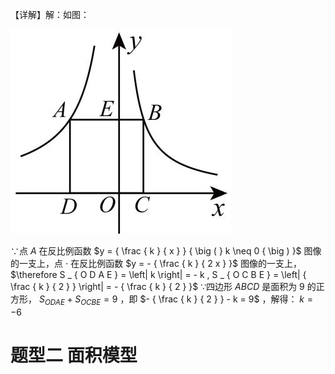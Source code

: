 【详解】解：如图：

![](<../../qs_image_DB/专题1-4_一文搞定反比例函数7个模型，13类题型（解析版）_/164e7604adb28a59e069e13d1843b8b5d32fa012fcc82bc7b8211f710f546adf.jpg>)

∵点 $A$ 在反比例函数 $y = { \frac { k } { x } } { \big ( } k \neq 0 { \big ) }$ 图像的一支上，点 $\cdot$ 在反比例函数 $y = - { \frac { k } { 2 x } }$ 图像的一支上，$\therefore S _ { O D A E } = \left| k \right| = - k , S _ { O C B E } = \left| { \frac { k } { 2 } } \right| = - { \frac { k } { 2 } }$ ∵四边形 $A B C D$ 是面积为 9 的正方形， $S _ { O D A E } + S _ { O C B E } = 9$ ，即 $- { \frac { k } { 2 } } - k = 9$ ，解得： $k = - 6$

# 题型二 面积模型
